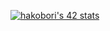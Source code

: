 [![hakobori's 42 stats](https://badge42.coday.fr/api/v2/clvnetpfu4093201p4zbjmqdeh/stats?cursusId=21&coalitionId=309)](https://github.com/Coday-meric/badge42)
